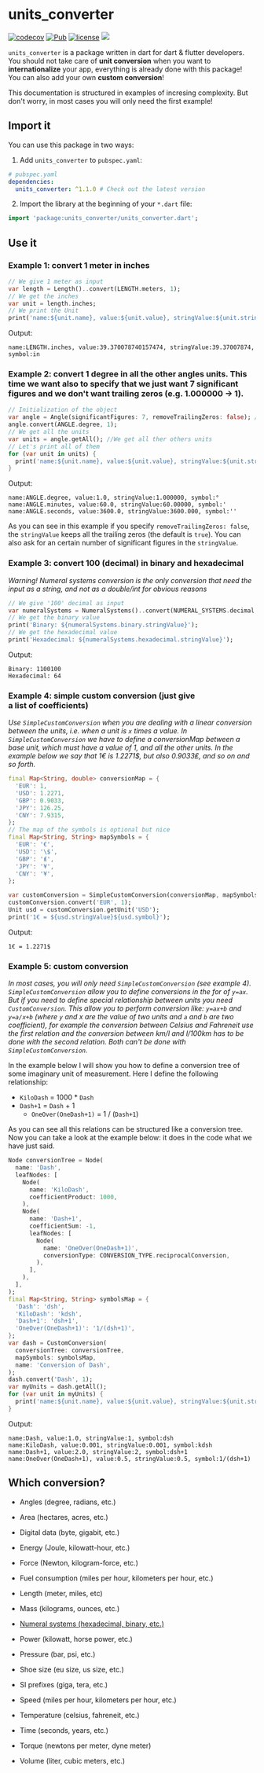 # units_converter
[![codecov](https://codecov.io/gh/ferraridamiano/units_converter/branch/main/graph/badge.svg)](https://codecov.io/gh/ferraridamiano/units_converter)
[![Pub](https://img.shields.io/pub/v/units_converter.svg)](https://pub.dev/packages/units_converter)
[![license](https://img.shields.io/github/license/ferraridamiano/units_converter)](https://en.wikipedia.org/wiki/MIT_License)
<a href="https://www.buymeacoffee.com/ferraridamiano">
    <img src="https://shields.io/badge/ferraridamiano-Support--me-FFDD00?logo=buy-me-a-coffee&style=flat&link=https://www.buymeacoffee.com/ferraridamiano"/>
</a>

`units_converter` is a package written in dart for dart & flutter developers. You should not take care of **unit conversion** when you want to **internationalize** your app, everything is already done with this package! You can also add your own **custom conversion**!

This documentation is structured in examples of incresing complexity. But don't worry, in most cases you will only need the first example! 

## Import it

You can use this package in two ways:

1. Add `units_converter` to `pubspec.yaml`:
   
```yaml
# pubspec.yaml
dependencies:
  units_converter: ^1.1.0 # Check out the latest version
```

2. Import the library at the beginning of your `*.dart` file:
   
```dart
import 'package:units_converter/units_converter.dart';
```

## Use it

### Example 1: convert 1 meter in inches

```dart
// We give 1 meter as input
var length = Length()..convert(LENGTH.meters, 1);
// We get the inches
var unit = length.inches;
// We print the Unit
print('name:${unit.name}, value:${unit.value}, stringValue:${unit.stringValue}, symbol:${unit.symbol}');
```

Output:

```
name:LENGTH.inches, value:39.370078740157474, stringValue:39.37007874, symbol:in
```

### Example 2: convert 1 degree in all the other angles units. This time we want also to specify that we just want 7 significant figures and we don't want trailing zeros (e.g. 1.000000 -> 1).

```dart
// Initialization of the object
var angle = Angle(significantFigures: 7, removeTrailingZeros: false); // conversion
angle.convert(ANGLE.degree, 1);
// We get all the units
var units = angle.getAll(); //We get all ther others units
// Let's print all of them
for (var unit in units) {
  print('name:${unit.name}, value:${unit.value}, stringValue:${unit.stringValue}, symbol:${unit.symbol}');
}
```

Output:

```
name:ANGLE.degree, value:1.0, stringValue:1.000000, symbol:°
name:ANGLE.minutes, value:60.0, stringValue:60.00000, symbol:'
name:ANGLE.seconds, value:3600.0, stringValue:3600.000, symbol:''
```

As you can see in this example if you specify `removeTrailingZeros: false`, the `stringValue` keeps all the trailing zeros (the default is `true`). You can also ask for an certain number of significant figures in the `stringValue`.

### Example 3: convert 100 (decimal) in binary and hexadecimal

*Warning! Numeral systems conversion is the only conversion that need the input as a string, and not as a double/int for obvious reasons*

```dart
// We give '100' decimal as input
var numeralSystems = NumeralSystems()..convert(NUMERAL_SYSTEMS.decimal, '100');
// We get the binary value
print('Binary: ${numeralSystems.binary.stringValue}');
// We get the hexadecimal value
print('Hexadecimal: ${numeralSystems.hexadecimal.stringValue}'); 
```

Output:

```
Binary: 1100100
Hexadecimal: 64
```

### Example 4: simple custom conversion (just give a list of coefficients)

*Use `SimpleCustomConversion` when you are dealing with a linear conversion between the units, i.e. when a unit is `x` times a value. In `SimpleCustomConversion` we have to define a conversionMap between a base unit, which must have a value of 1, and all the other units. In the example below we say that 1€ is 1.2271$, but also 0.9033₤, and so on and so forth.*

```dart
final Map<String, double> conversionMap = {
  'EUR': 1,
  'USD': 1.2271,
  'GBP': 0.9033,
  'JPY': 126.25,
  'CNY': 7.9315,
};
// The map of the symbols is optional but nice
final Map<String, String> mapSymbols = {
  'EUR': '€',
  'USD': '\$',
  'GBP': '₤',
  'JPY': '¥',
  'CNY': '¥',
};

var customConversion = SimpleCustomConversion(conversionMap, mapSymbols: mapSymbols);
customConversion.convert('EUR', 1);
Unit usd = customConversion.getUnit('USD');
print('1€ = ${usd.stringValue}${usd.symbol}');
```

Output:

```
1€ = 1.2271$
```

### Example 5: custom conversion

*In most cases, you will only need `SimpleCustomConversion` (see example 4). `SimpleCustomConversion` allow you to define conversions in the for of `y=ax`. But if you need to define special relationship between units you need `CustomConversion`. This allow you to perform conversion like: `y=ax+b` and `y=a/x+b` (where `y` and x are the value of two units and `a` and `b` are two coefficient), for example the conversion between Celsius and Fahreneit use the first relation and the conversion between km/l and l/100km has to be done with the second relation. Both can't be done with `SimpleCustomConversion`.*

In the example below I will show you how to define a conversion tree of some imaginary  unit of measurement. Here I define the following relationship:
* `KiloDash` = 1000 * `Dash`
* `Dash+1` = `Dash` + 1
  * `OneOver(OneDash+1)` = 1 / (`Dash+1`)

As you can see all this relations can be structured like a conversion tree. Now you can take a look at the example below: it does in the code what we have just said.

```dart
Node conversionTree = Node(
  name: 'Dash',
  leafNodes: [
    Node(
      name: 'KiloDash',
      coefficientProduct: 1000,
    ),
    Node(
      name: 'Dash+1',
      coefficientSum: -1,
      leafNodes: [
        Node(
          name: 'OneOver(OneDash+1)',
          conversionType: CONVERSION_TYPE.reciprocalConversion,
        ),
      ],
    ),
  ],
);
final Map<String, String> symbolsMap = {
  'Dash': 'dsh',
  'KiloDash': 'kdsh',
  'Dash+1': 'dsh+1',
  'OneOver(OneDash+1)': '1/(dsh+1)',
};
var dash = CustomConversion(
  conversionTree: conversionTree,
  mapSymbols: symbolsMap,
  name: 'Conversion of Dash',
);
dash.convert('Dash', 1);
var myUnits = dash.getAll();
for (var unit in myUnits) {
  print('name:${unit.name}, value:${unit.value}, stringValue:${unit.stringValue}, symbol:${unit.symbol}');
}
```

Output:
```
name:Dash, value:1.0, stringValue:1, symbol:dsh
name:KiloDash, value:0.001, stringValue:0.001, symbol:kdsh
name:Dash+1, value:2.0, stringValue:2, symbol:dsh+1
name:OneOver(OneDash+1), value:0.5, stringValue:0.5, symbol:1/(dsh+1)
```

## Which conversion?

- Angles (degree, radians, etc.)

- Area (hectares, acres, etc.)

- Digital data (byte, gigabit, etc.)

- Energy (Joule, kilowatt-hour, etc.)

- Force (Newton, kilogram-force, etc.)

- Fuel consumption (miles per hour, kilometers per hour, etc.)

- Length (meter, miles, etc)

- Mass (kilograms, ounces, etc.)

- <u>Numeral systems (hexadecimal, binary, etc.)</u>

- Power (kilowatt, horse power, etc.)

- Pressure (bar, psi, etc.)

- Shoe size (eu size, us size, etc.)

- SI prefixes (giga, tera, etc.)

- Speed (miles per hour, kilometers per hour, etc.)

- Temperature (celsius, fahreneit, etc.)

- Time (seconds, years, etc.)

- Torque (newtons per meter, dyne meter)

- Volume (liter, cubic meters, etc.)